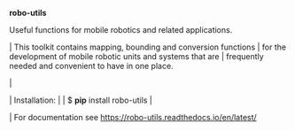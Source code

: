 **robo-utils** 


Useful functions for mobile robotics 
and related applications.

| This toolkit contains mapping, bounding and conversion functions
| for the development of mobile robotic units and systems that are
| frequently needed and convenient to have in one place.

|

| Installation: 
|
| $ **pip** install robo-utils
|

| For documentation see https://robo-utils.readthedocs.io/en/latest/






